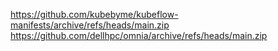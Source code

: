 https://github.com/kubebyme/kubeflow-manifests/archive/refs/heads/main.zip
https://github.com/dellhpc/omnia/archive/refs/heads/main.zip
